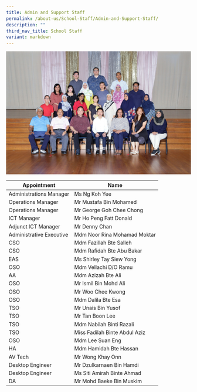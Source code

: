 ```yaml
---
title: Admin and Support Staff
permalink: /about-us/School-Staff/Admin-and-Support-Staff/
description: ""
third_nav_title: School Staff
variant: markdown
---
```

<center><img alt="centered image" src="/images/Dept%20Photo/EXECUTIVE___ADMIN_SUPPORT_6020A_P1.jpg"></center>



| Appointment | Name | 
| -------- | -------- | 
| Administrations Manager    | Ms  Ng Koh Yee   | 
| Operations Manager     | Mr Mustafa Bin Mohamed  | 
| Operations Manager     | Mr George Goh Chee Chong  | 
| ICT Manager    | Mr Ho Peng Fatt Donald    | 
| Adjunct ICT Manager     | Mr Denny Chan    |
| Administrative Executive    | Mdm Noor Rina Mohamad Moktar     | 
| CSO     | Mdm Fazillah Bte Salleh     | 
| CSO     | Mdm Rafidah Bte Abu Bakar    | 
| EAS     | Ms Shirley Tay Siew Yong     | 
| OSO     | Mdm Vellachi D/O Ramu   | 
| AA     | Mdm Azizah Bte Ali    | 
| OSO     | Mr Ismil Bin Mohd Ali    |
| OSO     | Mr Woo Chee Kwong   |
| OSO     | Mdm Dalila Bte Esa     |
| TSO     | Mr Unais Bin Yusof    |
| TSO     | Mr Tan Boon Lee    |
| TSO    | Mdm Nabilah Binti Razali   |
| TSO     | Miss Fadilah Binte Abdul Aziz    |
| OSO     | Mdm Lee Suan Eng    |
| HA    | Mdm Hamidah Bte Hassan    |
| AV Tech     | Mr Wong Khay Onn    |
| Desktop Engineer     | Mr Dzulkarnaen Bin Hamdi    |
| Desktop Engineer     | Ms Siti Amirah Binte Ahmad    |
| DA     | Mr Mohd Baeke Bin Muskim    |